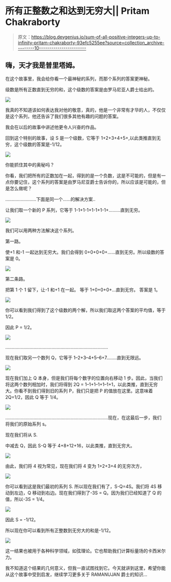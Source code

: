 # 所有正整数之和达到无穷大|| Pritam Chakraborty

> 原文：<https://blog.devgenius.io/sum-of-all-positive-integers-up-to-infinity-pritam-chakraborty-93efc5255ee?source=collection_archive---------10----------------------->

## 嗨，天才我是普里塔姆。

在这个故事里，我会给你看一个最神秘的系列，而那个系列的答案更神秘。

级数是所有正数直到无穷的和，这个级数的答案是由罗马尼亚人爵士给出的。

![](img/ee177b7c3ac412c6b7c5a548f274da95.png)

我真的不知道该如何表达我对他的敬意，真的，他是一个非常有才华的人，不仅仅是这个系列，他还告诉了我们很多其他有趣的问题的答案。

我会在以后的故事中讲述他更令人兴奋的作品。

回到这个特别的故事，设 S 是一个级数，它等于 1+2+3+4+5+,以此类推直到无穷，这个级数的答案是-1/12。

![](img/769c30a1bc136a3ec5ec1d644940d6db.png)

你能抓住其中的奥秘吗？

你看，我们把所有的正数加在一起，得到的是一个负数，这是不可能的，但是有一点你要记住，这个系列的答案是由罗马尼亚爵士告诉你的，所以应该是可能的，但是怎么做呢？

……………………下面是同一个……的解决方案..

让我们取一个新的 P 系列，它等于 1-1+1-1+1-1+1-1+………直到无穷。

![](img/8d40d618aaf108b59dcc3bf98b084845.png)

我们可以用两种方法解决这个系列。

第一路。

使+1 和-1 一起达到无穷大。我们会得到 0+0+0+0+……直到无穷。所以级数的答案是 0。

![](img/6c68e16e4c89e099511ed556405bc6a7.png)

第二条路。

把第 1 个 1 留下，让-1 和+1 在一起。
等于 1+0+0+0+…直到无穷。
答案是 1。

![](img/56e0a807178e7bc55ae451b19f839262.png)

你可以看到我们得到了这个级数的两个解，所以我们取这两个答案的平均值，等于 1/2。

因此 P = 1/2。

![](img/7d0445e0e4d4831a88be54b681d32fa4.png)

……………………………………………………………………..

现在我们取另一个数列 Q，它等于 1–2+3–4+5–6+7……..直到无限远。

![](img/67610a21ac8625eaad1a9f7e678bf724.png)

现在我们加上 Q 本身，但是我们将每个数字的位置向右移动 1 步。因此，当我们将这两个数列相加时，我们将得到 2Q = 1–1+1–1+1–1+1，以此类推，直到无穷大。你看不到我们得到旧的系列 P，我们只是把 P 的值放在这里。这意味着 2Q=1/2，因此 Q 等于 1/4。

![](img/a6d7c93d4cfdfc93545f2a2d81c87454.png)

……………………………………………………………………..现在，在这最后一步，我们将我们的原始系列 s。

现在我们将从 S.

中减去 Q，因此 S-Q 等于 4+8+12+16，以此类推，直到无穷大。

![](img/140d3d7d29be28315442af9ea1b4e630.png)

由此，我们将 4 视为常见，现在我们将 4 变为 1+2+3+4 的无穷次方，

![](img/68b6533b42bb06e844f88b4a6a2bbb0e.png)

你可以看到这是我们最初的系列 S.
所以现在我们有了，S-Q=4S。我们将 4S 移动到左边，Q 移动到右边。现在我们得到了-3S = Q。因为我们已经知道了 Q 的值，所以-3S = 1/4。

![](img/68b6533b42bb06e844f88b4a6a2bbb0e.png)

因此 S = -1/12。

所以现在你可以看到所有正整数到无穷大的和是-1/12。

![](img/af1da0137a4963a0f7759269d6645f7c.png)

这一结果也被用于各种科学领域，如弦理论。它也帮助我们计算标量场的卡西米尔力。

我不知道这个结果的几何意义，但我一直试图找到它。今天就讲到这里，希望你能从这个故事中受到启发，继续学习更多关于 RAMANUJAN 爵士的知识…